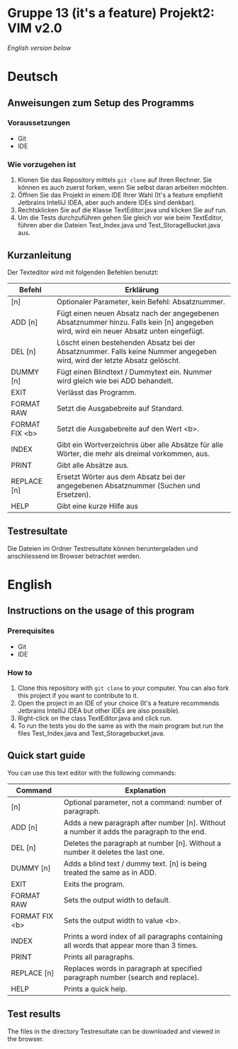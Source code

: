 # Gruppe 13 (it's a feature) Projekt2: VIM v2.0

_English version below_

# Deutsch
## Anweisungen zum Setup des Programms
### Voraussetzungen
 - Git
 - IDE

### Wie vorzugehen ist

1. Klonen Sie das Repository mittels `git clone` auf Ihren Rechner. Sie können es auch zuerst forken, wenn Sie selbst daran arbeiten möchten.
1. Öffnen Sie das Projekt in einem IDE Ihrer Wahl (It's a feature empfiehlt Jetbrains IntelliJ IDEA, aber auch andere IDEs sind denkbar).
1. Rechtsklicken Sie auf die Klasse TextEditor.java und klicken Sie auf run.
1. Um die Tests durchzuführen gehen Sie gleich vor wie beim TextEditor, führen aber die Dateien Test_Index.java und Test_StorageBucket.java aus.

## Kurzanleitung

Der Texteditor wird mit folgenden Befehlen benutzt:

Befehl | Erklärung 
---------|---------- 
[n]      |         Optionaler Parameter, kein Befehl: Absatznummer.
ADD [n]  |         Fügt einen neuen Absatz nach der angegebenen Absatznummer hinzu. Falls kein [n] angegeben wird, wird ein neuer Absatz unten eingefügt.  
DEL [n]  |         Löscht einen bestehenden Absatz bei der Absatznummer. Falls keine Nummer angegeben wird, wird der letzte Absatz gelöscht.  
DUMMY [n]|         Fügt einen Blindtext / Dummytext ein. Nummer wird gleich wie bei ADD behandelt.  
EXIT     |         Verlässt das Programm.  
FORMAT RAW|        Setzt die Ausgabebreite auf Standard.  
FORMAT FIX \<b>|   Setzt die Ausgabebreite auf den Wert \<b>.  
INDEX    |         Gibt ein Wortverzeichnis über alle Absätze für alle Wörter, die mehr als dreimal vorkommen, aus.  
PRINT    |         Gibt alle Absätze aus.  
REPLACE [n]|       Ersetzt Wörter aus dem Absatz bei der angegebenen Absatznummer (Suchen und Ersetzen).  
HELP     |         Gibt eine kurze Hilfe aus  

## Testresultate
Die Dateien im Ordner Testresultate können heruntergeladen und anschliessend im Browser betrachtet werden.

# English
## Instructions on the usage of this program
### Prerequisites
 - Git
 - IDE
 
### How to
1. Clone this repository with `git clone` to your computer. You can also fork this project if you want to contribute to it.
1. Open the project in an IDE of your choice (It's a feature recommends Jetbrains IntelliJ IDEA but other IDEs are also possible).
1. Right-click on the class TextEditor.java and click run.
1. To run the tests you do the same as with the main program but run the files Test_Index.java and Test_Storagebucket.java.

## Quick start guide

You can use this text editor with the following commands:

Command | Explanation  
---------|---------- 
[n]      |   Optional parameter, not a command: number of paragraph.
ADD [n]  |       Adds a new paragraph after number [n]. Without a number it adds the paragraph to the end.  
DEL [n]  |       Deletes the paragraph at number [n]. Without a number it deletes the last one.  
DUMMY [n]|       Adds a blind text / dummy text. [n] is being treated the same as in ADD.  
EXIT     |       Exits the program.  
FORMAT RAW|      Sets the output width to default.  
FORMAT FIX \<b>|  Sets the output width to value \<b>.  
INDEX    |       Prints a word index of all paragraphs containing all words that appear more than 3 times.  
PRINT    |       Prints all paragraphs.  
REPLACE [n]|     Replaces words in paragraph at specified paragraph number (search and replace).  
HELP     |       Prints a quick help.

## Test results
The files in the directory Testresultate can be downloaded and viewed in the browser.
